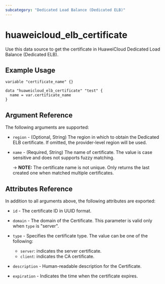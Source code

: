 ```yaml
---
subcategory: "Dedicated Load Balance (Dedicated ELB)"
---
```


# huaweicloud_elb_certificate

Use this data source to get the certificate in HuaweiCloud Dedicated Load Balance (Dedicated ELB).

## Example Usage

```hcl
variable "certificate_name" {}

data "huaweicloud_elb_certificate" "test" {
  name = var.certificate_name
}
```

## Argument Reference

The following arguments are supported:

* `region` - (Optional, String) The region in which to obtain the Dedicated ELB certificate. If omitted, the
  provider-level region will be used.

* `name` - (Required, String) The name of certificate. The value is case sensitive and does not supports fuzzy matching.

  -> **NOTE:** The certificate name is not unique. Only returns the last created one when matched multiple certificates.

## Attributes Reference

In addition to all arguments above, the following attributes are exported:

* `id` - The certificate ID in UUID format.

* `domain` - The domain of the Certificate. This parameter is valid only when `type` is "server".

* `type` - Specifies the certificate type. The value can be one of the following:
  + `server`: indicates the server certificate.
  + `client`: indicates the CA certificate.

* `description` - Human-readable description for the Certificate.

* `expiration` - Indicates the time when the certificate expires.
